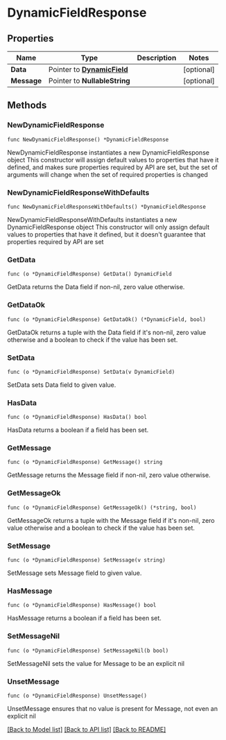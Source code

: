 # DynamicFieldResponse

## Properties

Name | Type | Description | Notes
------------ | ------------- | ------------- | -------------
**Data** | Pointer to [**DynamicField**](DynamicField.md) |  | [optional] 
**Message** | Pointer to **NullableString** |  | [optional] 

## Methods

### NewDynamicFieldResponse

`func NewDynamicFieldResponse() *DynamicFieldResponse`

NewDynamicFieldResponse instantiates a new DynamicFieldResponse object
This constructor will assign default values to properties that have it defined,
and makes sure properties required by API are set, but the set of arguments
will change when the set of required properties is changed

### NewDynamicFieldResponseWithDefaults

`func NewDynamicFieldResponseWithDefaults() *DynamicFieldResponse`

NewDynamicFieldResponseWithDefaults instantiates a new DynamicFieldResponse object
This constructor will only assign default values to properties that have it defined,
but it doesn't guarantee that properties required by API are set

### GetData

`func (o *DynamicFieldResponse) GetData() DynamicField`

GetData returns the Data field if non-nil, zero value otherwise.

### GetDataOk

`func (o *DynamicFieldResponse) GetDataOk() (*DynamicField, bool)`

GetDataOk returns a tuple with the Data field if it's non-nil, zero value otherwise
and a boolean to check if the value has been set.

### SetData

`func (o *DynamicFieldResponse) SetData(v DynamicField)`

SetData sets Data field to given value.

### HasData

`func (o *DynamicFieldResponse) HasData() bool`

HasData returns a boolean if a field has been set.

### GetMessage

`func (o *DynamicFieldResponse) GetMessage() string`

GetMessage returns the Message field if non-nil, zero value otherwise.

### GetMessageOk

`func (o *DynamicFieldResponse) GetMessageOk() (*string, bool)`

GetMessageOk returns a tuple with the Message field if it's non-nil, zero value otherwise
and a boolean to check if the value has been set.

### SetMessage

`func (o *DynamicFieldResponse) SetMessage(v string)`

SetMessage sets Message field to given value.

### HasMessage

`func (o *DynamicFieldResponse) HasMessage() bool`

HasMessage returns a boolean if a field has been set.

### SetMessageNil

`func (o *DynamicFieldResponse) SetMessageNil(b bool)`

 SetMessageNil sets the value for Message to be an explicit nil

### UnsetMessage
`func (o *DynamicFieldResponse) UnsetMessage()`

UnsetMessage ensures that no value is present for Message, not even an explicit nil

[[Back to Model list]](../README.md#documentation-for-models) [[Back to API list]](../README.md#documentation-for-api-endpoints) [[Back to README]](../README.md)


